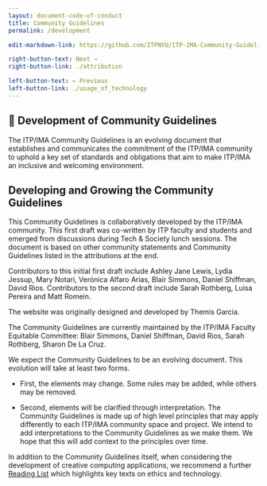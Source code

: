 ```yaml
---
layout: document-code-of-conduct
title: Community Guidelines
permalink: /development

edit-markdown-link: https://github.com/ITPNYU/ITP-IMA-Community-Guidelines/edit/main/development.md

right-button-text: Next →
right-button-link: ./attribution

left-button-text: ← Previous
left-button-link: ./usage_of_technology
---
```


## <a name="development">🚧 Development of Community Guidelines</a>

The ITP/IMA Community Guidelines is an evolving document that establishes and communicates the commitment of the ITP/IMA community to uphold a key set of standards and obligations that aim to make ITP/IMA an inclusive and welcoming environment.

## Developing and Growing the Community Guidelines

This Community Guidelines is collaboratively developed by the ITP/IMA community. This first draft was co-written by ITP faculty and students and emerged from discussions during Tech & Society lunch sessions. The document is based on other community statements and Community Guidelines listed in the attributions at the end.

Contributors to this initial first draft include Ashley Jane Lewis, Lydia Jessup, Mary Notari, Verónica Alfaro Arias, Blair Simmons, Daniel Shiffman, David Rios. Contributors to the second draft include Sarah Rothberg, Luisa Pereira and Matt Romein.

The website was originally designed and developed by Themis Garcia.

The Community Guidelines are currently maintained by the ITP/IMA Faculty Equitable Committee: Blair Simmons, Daniel Shiffman, David Rios, Sarah Rothberg, Sharon De La Cruz.

We expect the Community Guidelines to be an evolving document. This evolution will take at least two forms.

- First, the elements may change. Some rules may be added, while others may be removed.

- Second, elements will be clarified through interpretation. The Community Guidelines is made up of high level principles that may apply differently to each ITP/IMA community space and project. We intend to add interpretations to the Community Guidelines as we make them. We hope that this will add context to the principles over time.

In addition to the Community Guidelines itself, when considering the development of creative computing applications, we recommend a further [Reading List](reading-list.md) which highlights key texts on ethics and technology.
